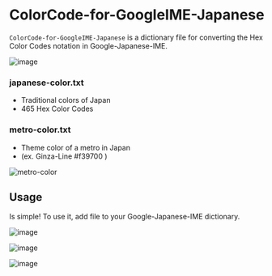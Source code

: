 ColorCode-for-GoogleIME-Japanese
================================

```ColorCode-for-GoogleIME-Japanese``` is a dictionary file for converting the Hex Color Codes notation in Google-Japanese-IME.

![image](https://f.cloud.github.com/assets/2749585/2418281/d69805b8-ab3d-11e3-8726-801b375d6e65.png)

### japanese-color.txt

- Traditional colors of Japan
- 465 Hex Color Codes

### metro-color.txt

- Theme color of a metro in Japan
- (ex. Ginza-Line #f39700 )

![metro-color](https://f.cloud.github.com/assets/2749585/2418261/38680e7e-ab3d-11e3-8cb8-f9aaff811571.png)

## Usage

Is simple! To use it, add file to your Google-Japanese-IME dictionary.

![image](https://f.cloud.github.com/assets/2749585/2418286/eb9d08e6-ab3d-11e3-97a1-632064dc54d0.png)

![image](https://f.cloud.github.com/assets/2749585/2418288/f8954d10-ab3d-11e3-9cf7-802bdb7bc4b2.png)

![image](https://f.cloud.github.com/assets/2749585/2418289/fe4b3274-ab3d-11e3-9502-18fa0f2c7a6b.png)
